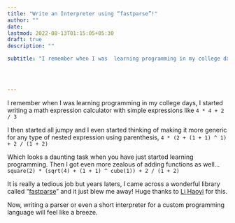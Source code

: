 ```yaml
---
title: "Write an Interpreter using “fastparse”!"
author: ""
date: 
lastmod: 2022-08-13T01:15:05+05:30
draft: true
description: ""

subtitle: "I remember when I was  learning programming in my college days, I started writing a math expression calculator with simple expressions like"




---
```


I remember when I was  learning programming in my college days, I started writing a math expression calculator with simple expressions like
`4 * 4 + 2 / 3`

I then  started all jumpy and I even started thinking of making it more generic for any type of nested expression using parenthesis,
`4 * (2 + (1 + 1) ^ 1) + 2 / (1 + 2)`

Which looks a daunting task when you have  just started learning programming. Then I got even more zealous of adding functions as well…
`square(2) * (sqrt(4) + (1 + 1) ^ cube(1)) + 2 / (1 + 2)`

It is really a tedious job but years laters, I came across a wonderful library called “[fastparse](http://www.lihaoyi.com/fastparse/)” and it just blew me away! Huge thanks to [Li Haoyi](https://twitter.com/li_haoyi) for this.

Now, writing a parser or even a short interpreter for a custom programming language will feel like a breeze.
